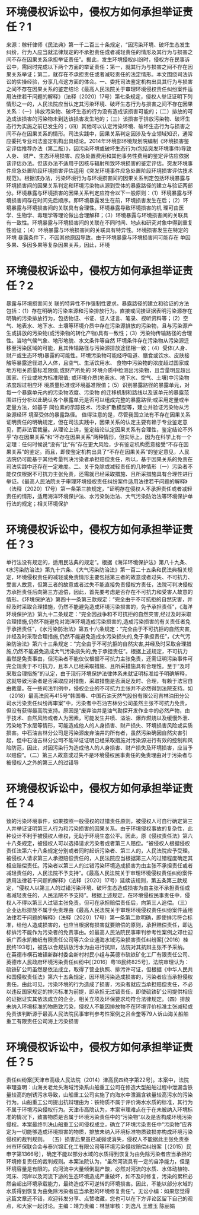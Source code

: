 # 环境侵权诉讼中，侵权方如何承担举证责任？1

来源：稼轩律师《民法典》第一千二百三十条规定，“因污染环境、破坏生态发生纠纷，行为人应当就法律规定的不承担责任或者减轻责任的情形及其行为与损害之间不存在因果关系承担举证责任”。据此，发生环境侵权纠纷时，侵权方在民事诉讼中，需同时完成以下两个方面的举证责任：第一，就其行为与损害之间不存在因果关系举证；第二，就存在不承担责任或者减轻责任的法定情形。本文围绕司法诉讼的实操经验，分享几点这方面的体会。一、委托司法鉴定机构出具其行为与损害之间不存在因果关系的鉴定结论《最高人民法院关于审理环境侵权责任纠纷案件适用法律若干问题的解释》（法释〔2020〕17号）第七条规定，侵权人举证证明下列情形之一的，人民法院应当认定其污染环境、破坏生态行为与损害之间不存在因果关系：（一）排放污染物、破坏生态的行为没有造成该损害可能的；（二）排放的可造成该损害的污染物未到达该损害发生地的；（三）该损害于排放污染物、破坏生态行为实施之前已发生的；（四）其他可以认定污染环境、破坏生态行为与损害之间不存在因果关系的情形。司法实践中，因果关系判定因涉及专业领域知识，通常应委托专业司法鉴定机构出具结论。2014年环境部环境规划院编制《环境损害鉴定评估推荐办法（第二版）》，因污染环境或破坏生态行为(包括突发环境事件)导致人身、 财产、生态环境损害、应急处置费用和其他事务性费用的鉴定评估应依据该评估办法。但该办法不适用于因核与辐射所致环境损害的鉴定评估。突发环境事件应急处置阶段环境损害评估适用《突发环境事件应急处置阶段环境损害评估技术规范》。根据该办法，污染环境行为与环境损害间的因果关系判定包括环境暴露与环境损害间的因果关系判定和环境污染物从源到受体的暴露路径的建立与验证两部分。环境暴露与环境损害的因果关系判定应符合以下一般原则：（1）环境暴露与环境损害间存在时间先后顺序。即环境暴露发生在前，环境损害发生在后；（2）环境暴露与环境损害间的关联具有合理性。环境暴露导致环境损害的机 理可由医学、生物学、毒理学等理论做出合理解释；（3）环境暴露与环境损害间的关联具有一致性。环境暴露与环境损害间的关联在不同时间、地点和研究对象中得到重复性验证；（4）环境暴露与环境损害间的关联具有特异性。环境损害发生在特定的环境 暴露条件下，不因其他原因导致。由于环境暴露与环境损害间可能存在 单因多果、多因多果等复杂因果关系，因此，环境

# 环境侵权诉讼中，侵权方如何承担举证责任？2

暴露与环境损害间关 联的特异性不作强制性要求。暴露路径的建立和验证的方法包括：（1）存在明确的污染来源和污染排放行为。直接或间接证据表明污染源存在明确的污染排放行为，包括物证、书证、证人证言、笔录、视听资料等；（2）空气、地表水、地下水、土壤等环境介质中存在污染源排放的污染物，且与污染源产生或排放的污染物(或污染物的转化产物)具有一致性；（3）污染物传输路径的合理性。当地气候气象、地形地貌、水文条件等自然 环境条件存在污染物从污染源迁移至污染区域的可能，且其传输路径与污染源排放途径相一致；（4）受体(人身、财产或生态环境)暴露的可能性。环境污染物可能经呼吸道、膳食或饮水、皮肤接触等暴露途径进入人体，且空气、生活饮用水、 食物中污染物的浓度超过国家或地方相关质量标准限值;或财产所处的 环境介质中检测出污染物，且含量明显超出国家、行业或地方标准限值; 或环境介质(地表水、地下水、空气、土壤)中污染物浓度超过相应环 境质量标准或环境基准限值；（5）识别暴露路径的暴露单元，对每一个暴露单元内的污染物浓度、污染物 的迁移机制和路线以及该单元的暴露范围进行分析以此确认各个暴露单元是否可以组成完整的暴露路径;或采用定量或半定量方法，如基于 同位素的示踪技术、污染扩散模型等，建立并验证污染物从污染源经环 境至受体的暴露路径。 值得注意的是，尽管我国立法有不存在因果关系证明责任的明确规定，但在司法实践中，因果关系的认定主要有赖于专业鉴定意见，而非法官裁量。从理论上讲，鉴定结论认定因果关系有合理性，鉴定结论不外乎“存在因果关系”和“不存在因果关系”两种情形，但实际上，因为在科学上有一个定理：任何时候说“没有”比“有”存在更大风险，少有鉴定机构愿意接受“不存在因果关系”的鉴定。而且，即使鉴定机构出具了“不存在因果关系”的鉴定意见，人民法院仍可能基于其他考量判决污染者承担赔偿责任，所以，基于因果关系的免责在司法实践中还存在一定难度。二、关于免除或减轻责任的几种情形（一）污染者不能仅仅根据不可抗力主张免责，还需就已经采取措施、且所采措施具有合理性进行举证。《最高人民法院关于审理环境侵权责任纠纷案件适用法律若干问题的解释》（法释〔2020〕17号）第一条第三款规定，“证明存在侵权人不承担责任或者减轻责任的情形，适用海洋环境保护法、水污染防治法、大气污染防治法等环境保护单行法的规定；相关环境保护

# 环境侵权诉讼中，侵权方如何承担举证责任？3

单行法没有规定的，适用民法典的规定”。根据《海洋环境保护法》第八十九条、《水污染防治法》第九十六条、《大气污染防治法》第一百二十五条和民法典相关规定，环境侵权责任的减轻或免责情形主要包括第三者的故意或者过失、不可抗力、受害人故意，但第三者的故意或者过失不能直接免责侵权方责任，法院可判决侵权方承担责任后向第三方追偿，因此，首先要考虑是否存在不可抗力和受害人故意的情形。《环境保护法》第四十一条第三款规定：“完全由于不可抗拒的自然灾害，并经及时采取合理措施，仍然不能避免造成环境污染损害的，免予承担责任”，《海洋环境保护法》第九十二条规定：“完全因战争和不可抗拒的自然灾害,经过及时采取合理措施,仍然不能避免对海洋环境造成污染损害的,造成污染损害的有关责任者免于承担责任”，《水污染防治法》第五十六条规定：“完全由于不可抗拒的自然灾害,并经及时采取合理措施,仍然不能避免造成水污染损失的,免于承担责任”，《大气污染防治法》第六十三条规定：“完全由于不可抗拒的自然灾害,并经及时采取合理措施,仍然不能避免造成大气污染损失的,免于承担责任”。根据上述规定，不可抗力虽然是免责事由，但污染者不能仅仅根据不可抗力主张免责，还需证明污染事件可完全规责于不可抗力，且本人已经采取措施、且所采措施具有合理性。至于“及时采取合理措施”的认定，由于现行环境保护法律体系未就证明标准给予明确解释，这就导致污染者是否采取应对措施，采取措施是否满足及时、合理，有赖于法官自由裁量。在一些司法判例中，侵权企业的不可抗力主张并不必然得到法院支持。如（2018）最高法民再415号“韩国春、中国石油天然气股份有限公司吉林油田分公司水污染责任纠纷再审案”中，污染者中石油吉林分公司虽然主张不可抗力免责，但没有获得最高院支持。原因是“废弃油井是油气勘探开发作业中的必然产物，由于技术、自然风险或者人为因素，可能发生井喷、溢油、爆炸燃烧以及缓慢外泄、污染地下水层等情形，可能造成他人的人身损害、财产损失、环境损害风险或实质损害。中石油吉林分公司是污染源废弃油井的所有者，虽然污染确因自然灾害引起，但中石油吉林分公司不能举证证明已经采取措施对污染源进行有效的控制和风险防范，因此，对因污染行为造成他人的人身损害、财产损失及环境损害，应当予以赔偿”。（二）第三人故意或过失不是环境侵权民事责任的免责理由对于污染者与被侵权人之外的第三人的过错导

# 环境侵权诉讼中，侵权方如何承担举证责任？4

致的污染环境事件，如果按照一般侵权的过错责任原则，被侵权人可自行确定第三人并举证证明第三人行为和污染损害的因果关系。由于环境侵权事故的复杂性，此种设计不利于被侵权人维权，无助于环境生态公平。因此，原《侵权责任法》第六十八条规定，被侵权人可以选择请求污染者或者第三人赔偿。“被侵权人根据侵权责任法第六十八条规定分别或者同时起诉污染者、第三人的，人民法院应予受理。被侵权人请求第三人承担赔偿责任的，人民法院应当根据第三人的过错程度确定其相应赔偿责任。污染者以第三人的过错污染环境造成损害为由主张不承担责任或者减轻责任的，人民法院不予支持”。《最高人民法院关于审理环境侵权责任纠纷案件适用法律若干问题的解释》（法释〔2020〕17号）延续该规则，第五条第三款规定，“侵权人以第三人的过错污染环境、破坏生态造成损害为由主张不承担责任或者减轻责任的，人民法院不予支持”。根据上述规定，在环境侵权民事责任中，侵权人不得以第三人过错主张免责。但可在承担赔偿责任后，向第三人追偿。（三）企业达标排放不属于免责理由《最高人民法院关于审理环境侵权责任纠纷案件适用法律若干问题的解释》（法释〔2020〕17号）第一条第二款明确，即使排污符合标准，给他人造成损害的，也应当根据有损害就要赔偿的原则，承担赔偿责任，即达标排污不能作为污染者的免责事由。如最高人民法院民事审判参考性案例之邓仕迎诉广西永凯糖纸有限责任公司等六企业通海水域污染损害责任纠纷案[（2016）桂民终193号]，被告以合规排放污水为由进行抗辩，法院对其抗辩主张不予采纳。在英德市横石塘镇新群村委会新村村民小组与英德市硫铁矿化工厂有限责任公司、英德市人民政府环境污染责任纠纷中[（2016）粤18民终825号]，法院审理认为：硫铁矿公司虽然是依法成立，取得了营业执照、排污许可证，但根据《中华人民共和国侵权责任法》第六十五条规定，因环境污染造成损害的，污染者应当承担侵权责任。由此可见，污染环境的行为造成了损害，污染者就应当承担赔偿责任，不必以违反国家规定的排污标准为前提，即承担无过错责任，即使硫铁矿公司提供相应的证据证实其依法成立的企业，相关立项及环保要求均符合法律规定。（四）排放未纳入环境标准的物质致污染，侵权人不能因排放物不在环境评价标准主张减轻或免责该判断源于最高人民法院民事审判参考性案例之吕金奎等79人诉山海关船舶重工有限责任公司海上污染损害

# 环境侵权诉讼中，侵权方如何承担举证责任？5

责任纠纷案[天津市高级人民法院（2014）津高民四终字第22号]。本案中，法院审理查明：山海关老龙头海域污染系山船重工公司在修造大型船舶过程中泄漏含铁量较高的刨锈污水导致，山船重工公司实施了向海水中泄漏含铁量较高污水的污染行为。山船重工公司提出抗辩理由为：铁物质不属于评价海水水质的标准，其行为不属于环境污染侵权行为。天津市高院认为，本案审理难点在于在未被纳入环境标准的情况下，致害物质是否属于环境污染责任中的“污染物”以及是否构成环境污染侵权。本案最终判决山船重工公司侵权成立，确立了环境污染责任中“污染物”应界定为一切能够造成环境损害的物质，排放未纳入环境标准物质致损亦构成环境污染侵权的裁判规则。 （五）损害后果虽已减弱或消失，侵权人不能据此主张免责泰州市环保联合会与泰兴锦汇化工有限公司等环境污染侵权赔偿纠纷案［（2015）民申字第1366号］，确定不能以部分水域的水质得到恢复为由免除污染者应当承担的环境修复责任的裁判规则。本案法院认为，“虽然河流具有一定的自净能力，但是环境容量是有限的。向河流中大量倾倒副产酸，必然对河流的水质、水体动植物、河床、河岸以及河流下游的生态环境造成严重破坏，如不及时修复，污染的累积必然会超出环境承载能力，最终造成不可逆转的环境损害。因此，不能以部分水域的水质得到恢复为由免除污染者应当承担的环境修复责任”。无讼小编：如果您觉得这篇文章还不错，欢迎转发分享、点赞收藏，您也可以在下方评论区留下自己的观点，和大家一起讨论。主编：靖力责编：林慧审核：刘逸凡 王雅玉 陈丽娟 

